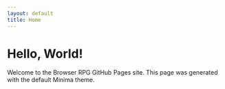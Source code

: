 ```yaml
---
layout: default
title: Home
---
```


# Hello, World!

Welcome to the Browser RPG GitHub Pages site. This page was generated with the default Minima theme.
